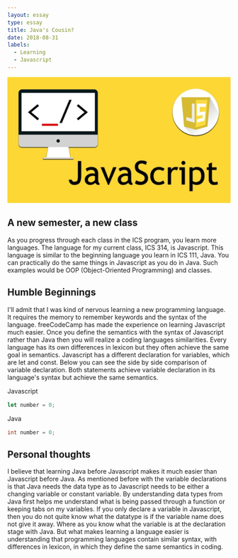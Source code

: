 ```yaml
---
layout: essay
type: essay
title: Java's Cousin?
date: 2018-08-31
labels:
  - Learning
  - Javascript
---
```

<img class="ui tiny center floated image" src="../images/Javascript.jpg">

## A new semester, a new class

  As you progress through each class in the ICS program, you learn more languages. The language for my current class, ICS 314, is 
Javascript. This language is similar to the beginning language you learn in ICS 111, Java. You can practically do the same things in 
Javascript as you do in Java. Such examples would be OOP (Object-Oriented Programming) and classes. 

## Humble Beginnings

  I'll admit that I was kind of nervous learning a new programming language. It requires the memory to remember keywords and the 
syntax of the language. freeCodeCamp has made the experience on learning Javascript much easier. Once you define the semantics with the 
syntax of Javascript rather than Java then you will realize a coding languages similarities. Every language has its own 
differences in lexicon but they often achieve the same goal in semantics. Javascript has a different declaration for variables, which 
are let and const. Below you can see the side by side comparison of variable declaration. Both statements achieve variable declaration 
in its language's syntax but achieve the same semantics.

Javascript 
```Javascript
let number = 0;
```
Java
```Java
int number = 0;
```

## Personal thoughts
  
  I believe that learning Java before Javascript makes it much easier than Javascript before Java. As mentioned before with the variable 
declarations is that Java needs the data type as to Javascript needs to be either a changing variable or constant variable. By 
understanding data types from Java first helps me understand what is being passed through a function or keeping tabs on my variables. If 
you only declare a variable in Javascript, then you do not quite know what the datatype is if the variable name does not give it away. 
Where as you know what the variable is at the declaration stage with Java. But what makes learning a language easier is understanding 
that programming languages contain similar syntax, with differences in lexicon, in which they define the same semantics in coding.
